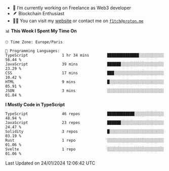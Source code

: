 - 🔭 I’m currently working on Freelance as Web3 developer
- 🪶 Blockchain Enthusiast
- 👨‍💻 You can visit my [website](https://f1tch.xyz) or contact me on [`f1tch@proton.me`](mailto:f1tch@proton.me)

<!--START_SECTION:waka-->
📊 **This Week I Spent My Time On** 

```text
🕑︎ Time Zone: Europe/Paris

💬 Programming Languages: 
TypeScript               1 hr 34 mins        ██████████████░░░░░░░░░░░   56.44 % 
JavaScript               39 mins             ██████░░░░░░░░░░░░░░░░░░░   23.29 % 
CSS                      17 mins             ███░░░░░░░░░░░░░░░░░░░░░░   10.42 % 
HTML                     9 mins              █░░░░░░░░░░░░░░░░░░░░░░░░   05.91 % 
JSON                     3 mins              ░░░░░░░░░░░░░░░░░░░░░░░░░   01.84 % 
```

**I Mostly Code in TypeScript** 

```text
TypeScript               46 repos            ████████████░░░░░░░░░░░░░   48.94 % 
JavaScript               23 repos            ██████░░░░░░░░░░░░░░░░░░░   24.47 % 
Solidity                 3 repos             █░░░░░░░░░░░░░░░░░░░░░░░░   03.19 % 
Rust                     1 repo              ░░░░░░░░░░░░░░░░░░░░░░░░░   01.06 % 
Svelte                   1 repo              ░░░░░░░░░░░░░░░░░░░░░░░░░   01.06 % 
```




 Last Updated on 24/01/2024 12:06:42 UTC
<!--END_SECTION:waka-->
